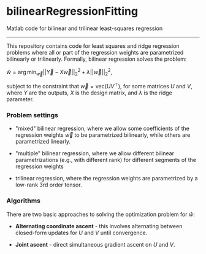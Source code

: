 # bilinearRegressionFitting

Matlab code for bilinear and trilinear least-squares regression

-----

This repository contains code for least squares and ridge regression problems where all or part of the regression weights are parametrized bilinearly or trilinearly.  Formally, bilinear regression solves the problem:

$\hat w = \arg \min_{\vec w} || \vec Y - X \vec w||^2_2 + \lambda ||\vec w||^2_2$, 

subject to the constraint that $\vec w = \mathrm{vec}(UV^\top)$, for some matrices $U$ and $V$, where $Y$ are the outputs, $X$ is the design matrix, and $\lambda$ is the ridge parameter.


### Problem settings ###

- "mixed" bilinear regression, where we allow some coefficients of the regression weights $\vec w$ to be parametrized bilinearly, while others are parametrized linearly.

- "multiple" bilinear regression, where we allow different bilinear parametrizations (e.g., with different rank) for different segments of the regression weights

- trilinear regression, where the regression weights are parametrized by a low-rank 3rd order tensor.

### Algorithms ###

There are two basic approaches to solving the optimization problem for $\hat w$:

- **Alternating coordinate ascent** - this involves alternating between closed-form updates for $U$ and $V$ until convergence.

- **Joint ascent** - direct simultaneous gradient ascent on $U$ and $V$. 
